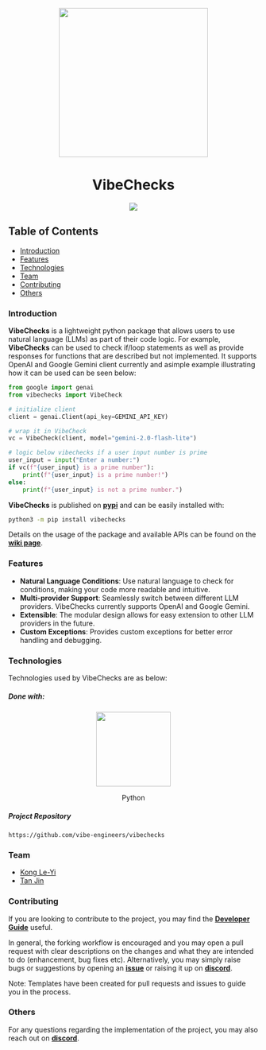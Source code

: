 <p align="center">
  <img width=300 src="https://raw.githubusercontent.com/vibe-engineers/vibechecks/main/assets/vibechecks.png" />
  <h1 align="center">VibeChecks</h1>
</p>

<p align="center">
  <a href="https://github.com/vibe-engineers/vibechecks/actions/workflows/ci-cd-pipeline.yml"> <img src="https://github.com/vibe-engineers/vibechecks/actions/workflows/ci-cd-pipeline.yml/badge.svg" /> </a>
</p>

## Table of Contents
* [Introduction](#introduction)
* [Features](#features)
* [Technologies](#technologies)
* [Team](#team)
* [Contributing](#contributing)
* [Others](#others)

### Introduction
**VibeChecks** is a lightweight python package that allows users to use natural language (LLMs) as part of their code logic. For example, **VibeChecks** can be used to check if/loop statements as well as provide responses for functions that are described but not implemented. It supports OpenAI and Google Gemini client currently and asimple example illustrating how it can be used can be seen below:
```python
from google import genai
from vibechecks import VibeCheck

# initialize client
client = genai.Client(api_key=GEMINI_API_KEY)

# wrap it in VibeCheck
vc = VibeCheck(client, model="gemini-2.0-flash-lite")

# logic below vibechecks if a user input number is prime
user_input = input("Enter a number:")
if vc(f"{user_input} is a prime number"):
    print(f"{user_input} is a prime number!")
else:
    print(f"{user_input} is not a prime number.")
```

**VibeChecks** is published on [**pypi**](https://pypi.org/project/vibechecks/) and can be easily installed with:
```bash
python3 -m pip install vibechecks
```
Details on the usage of the package and available APIs can be found on the [**wiki page**](https://github.com/vibe-engineers/vibechecks/wiki).

### Features
- **Natural Language Conditions**: Use natural language to check for conditions, making your code more readable and intuitive.
- **Multi-provider Support**: Seamlessly switch between different LLM providers. VibeChecks currently supports OpenAI and Google Gemini.
- **Extensible**: The modular design allows for easy extension to other LLM providers in the future.
- **Custom Exceptions**: Provides custom exceptions for better error handling and debugging.

### Technologies
Technologies used by VibeChecks are as below:
##### Done with:

<p align="center">
  <img height="150" width="150" src="https://logos-download.com/wp-content/uploads/2016/10/Python_logo_icon.png"/>
</p>
<p align="center">
Python
</p>

##### Project Repository
```
https://github.com/vibe-engineers/vibechecks
```

### Team
* [Kong Le-Yi](https://github.com/konglyyy)
* [Tan Jin](https://github.com/tjtanjin)

### Contributing
If you are looking to contribute to the project, you may find the [**Developer Guide**](https://github.com/vibe-engineers/vibechecks/blob/main/docs/DeveloperGuide.md) useful.

In general, the forking workflow is encouraged and you may open a pull request with clear descriptions on the changes and what they are intended to do (enhancement, bug fixes etc). Alternatively, you may simply raise bugs or suggestions by opening an [**issue**](https://github.com/vibe-engineers/vibechecks/issues) or raising it up on [**discord**](https://discord.gg/dBW35GBCPZ).

Note: Templates have been created for pull requests and issues to guide you in the process.

### Others
For any questions regarding the implementation of the project, you may also reach out on [**discord**](https://discord.gg/dBW35GBCPZ).

